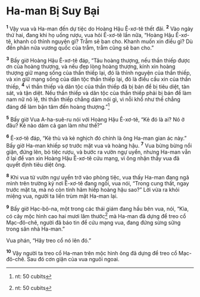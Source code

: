 

# Ha-man Bị Suy Bại
<sup><b>1</b></sup> Vậy vua và Ha-man đến dự tiệc do Hoàng Hậu Ê-xơ-tê thết đãi. <sup><b>2</b></sup> Vào ngày thứ hai, đang khi họ uống rượu, vua hỏi Ê-xơ-tê lần nữa, “Hoàng Hậu Ê-xơ-tê, khanh có thỉnh nguyện gì? Trẫm sẽ ban cho. Khanh muốn xin điều gì? Dù đến phân nửa vương quốc của trẫm, trẫm cũng sẽ ban cho.”

<sup><b>3</b></sup> Bấy giờ Hoàng Hậu Ê-xơ-tê đáp, “Tâu hoàng thượng, nếu thần thiếp được ơn của hoàng thượng, và nếu đẹp lòng hoàng thượng, kính xin hoàng thượng giữ mạng sống của thần thiếp lại, đó là thỉnh nguyện của thần thiếp, và xin giữ mạng sống của dân tộc thần thiếp lại, đó là điều cầu xin của thần thiếp, <sup><b>4</b></sup> vì thần thiếp và dân tộc của thần thiếp đã bị bán để bị tiêu diệt, tàn sát, và tận diệt. Nếu thần thiếp và dân tộc của thần thiếp phải bị bán để làm nam nữ nô lệ, thì thần thiếp chẳng dám nói gì, vì nỗi khổ như thế chẳng đáng để làm bận tâm đến hoàng thượng.”[^1]

<sup><b>5</b></sup> Bấy giờ Vua A-ha-suê-ru nói với Hoàng Hậu Ê-xơ-tê, “Kẻ đó là ai? Nó ở đâu? Kẻ nào dám cả gan làm như thế?”

<sup><b>6</b></sup> Ê-xơ-tê đáp, “Kẻ thù và kẻ nghịch đó chính là ông Ha-man gian ác này.” Bấy giờ Ha-man khiếp sợ trước mặt vua và hoàng hậu. <sup><b>7</b></sup> Vua bừng bừng nổi giận, đứng lên, bỏ tiệc rượu, và bước ra vườn ngự uyển, nhưng Ha-man vẫn ở lại để van xin Hoàng Hậu Ê-xơ-tê cứu mạng, vì ông nhận thấy vua đã quyết định tiêu diệt ông.

<sup><b>8</b></sup> Khi vua từ vườn ngự uyển trở vào phòng tiệc, vua thấy Ha-man đang ngã mình trên trường kỷ nơi Ê-xơ-tê đang ngồi, vua nói, “Trong cung thất, ngay trước mặt ta, mà nó còn tính hãm hiếp hoàng hậu sao?” Lời vừa ra khỏi miệng vua, người ta liền trùm mặt Ha-man lại.

<sup><b>9</b></sup> Bấy giờ Hạc-bô-na, một trong các thái giám đang hầu bên vua, nói, “Kìa, có cây mộc hình cao hai mươi lăm thước[^1] mà Ha-man đã dựng để treo cổ Mạc-đô-chê, người đã báo tin để cứu mạng vua, đang đứng sừng sững trong sân nhà Ha-man.”

Vua phán, “Hãy treo cổ nó lên đó.”

<sup><b>10</b></sup> Vậy người ta treo cổ Ha-man trên mộc hình ông đã dựng để treo cổ Mạc-đô-chê. Sau đó cơn giận của vua nguôi ngoai.

[^1]: nt: 50 cubits
[^1]: ctd: ... mặc dù không kẻ thù nào của dân tộc thần thiếp có thể đền bù đủ cho hoàng thượng sự thiệt hại ấy
